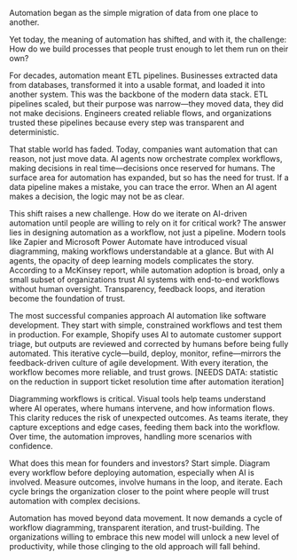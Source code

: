 Automation began as the simple migration of data from one place to another.

Yet today, the meaning of automation has shifted, and with it, the challenge: How do we build processes that people trust enough to let them run on their own?

For decades, automation meant ETL pipelines. Businesses extracted data from databases, transformed it into a usable format, and loaded it into another system. This was the backbone of the modern data stack. ETL pipelines scaled, but their purpose was narrow—they moved data, they did not make decisions. Engineers created reliable flows, and organizations trusted these pipelines because every step was transparent and deterministic.

That stable world has faded. Today, companies want automation that can reason, not just move data. AI agents now orchestrate complex workflows, making decisions in real time—decisions once reserved for humans. The surface area for automation has expanded, but so has the need for trust. If a data pipeline makes a mistake, you can trace the error. When an AI agent makes a decision, the logic may not be as clear.

This shift raises a new challenge. How do we iterate on AI-driven automation until people are willing to rely on it for critical work? The answer lies in designing automation as a workflow, not just a pipeline. Modern tools like Zapier and Microsoft Power Automate have introduced visual diagramming, making workflows understandable at a glance. But with AI agents, the opacity of deep learning models complicates the story. According to a McKinsey report, while automation adoption is broad, only a small subset of organizations trust AI systems with end-to-end workflows without human oversight. Transparency, feedback loops, and iteration become the foundation of trust.

The most successful companies approach AI automation like software development. They start with simple, constrained workflows and test them in production. For example, Shopify uses AI to automate customer support triage, but outputs are reviewed and corrected by humans before being fully automated. This iterative cycle—build, deploy, monitor, refine—mirrors the feedback-driven culture of agile development. With every iteration, the workflow becomes more reliable, and trust grows. [NEEDS DATA: statistic on the reduction in support ticket resolution time after automation iteration]

Diagramming workflows is critical. Visual tools help teams understand where AI operates, where humans intervene, and how information flows. This clarity reduces the risk of unexpected outcomes. As teams iterate, they capture exceptions and edge cases, feeding them back into the workflow. Over time, the automation improves, handling more scenarios with confidence.

What does this mean for founders and investors? Start simple. Diagram every workflow before deploying automation, especially when AI is involved. Measure outcomes, involve humans in the loop, and iterate. Each cycle brings the organization closer to the point where people will trust automation with complex decisions.

Automation has moved beyond data movement. It now demands a cycle of workflow diagramming, transparent iteration, and trust-building. The organizations willing to embrace this new model will unlock a new level of productivity, while those clinging to the old approach will fall behind.